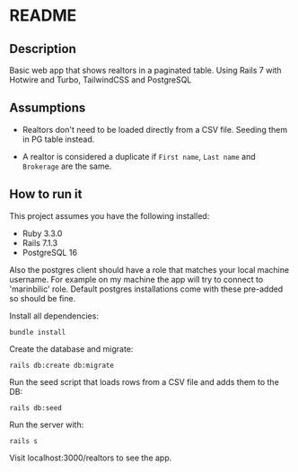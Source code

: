 # README

## Description
Basic web app that shows realtors in a paginated table.
Using Rails 7 with Hotwire and Turbo, TailwindCSS and PostgreSQL

## Assumptions
* Realtors don't need to be loaded directly from a CSV file. Seeding them in PG table instead.

* A realtor is considered a duplicate if `First name`, `Last name` and `Brokerage` are the same.

## How to run it

This project assumes you have the following installed:

* Ruby 3.3.0
* Rails 7.1.3
* PostgreSQL 16

Also the postgres client should have a role that matches your local machine username. For example on my machine the app will try to connect to 'marinbilic' role. Default postgres installations come with these pre-added so should be fine.

Install all dependencies:
```
bundle install
```

Create the database and migrate:
```
rails db:create db:migrate
```

Run the seed script that loads rows from a CSV file and adds them to the DB:
```
rails db:seed
```

Run the server with:
```
rails s
```

Visit localhost:3000/realtors to see the app.
